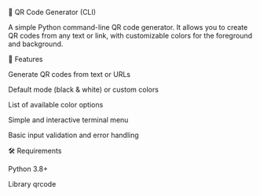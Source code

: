 🧩 QR Code Generator (CLI)

A simple Python command-line QR code generator.
It allows you to create QR codes from any text or link, with customizable colors for the foreground and background.

🚀 Features

Generate QR codes from text or URLs

Default mode (black & white) or custom colors

List of available color options

Simple and interactive terminal menu

Basic input validation and error handling

🛠️ Requirements

Python 3.8+

Library qrcode
